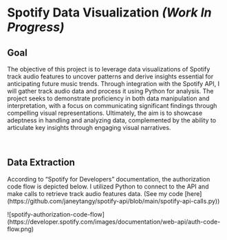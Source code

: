 <h1>Spotify Data Visualization <em>(Work In Progress)</em></h1>
<h2>Goal</h2>
<p>
  The objective of this project is to leverage data visualizations of Spotify track audio features to uncover patterns and derive insights essential for anticipating future music trends. 
  Through integration with the Spotify API, I will gather track audio data and process it using Python for analysis. The project seeks to demonstrate proficiency in both data manipulation and interpretation, with a focus on communicating significant findings through compelling visual representations. 
  Ultimately, the aim is to showcase adeptness in handling and analyzing data, complemented by the ability to articulate key insights through engaging visual narratives.
</p>

​​<h2>Data Extraction</h2>
<p>
  According to “Spotify for Developers” documentation, the authorization code flow is depicted below.
  I utilized Python to connect to the API and make calls to retrieve track audio features data.
  (See my code [here](https://github.com/janeytangy/spotify-api/blob/main/spotify-api-calls.py))
</p>
![spotify-authorization-code-flow](https://developer.spotify.com/images/documentation/web-api/auth-code-flow.png)
